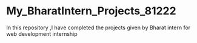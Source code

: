 # My_BharatIntern_Projects_81222
In this repository ,I have completed the projects given by Bharat intern for web development internship
